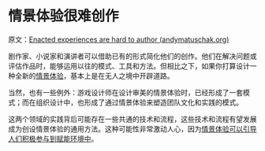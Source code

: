 # 情景体验很难创作

原文：[Enacted experiences are hard to author (andymatuschak.org)](https://notes.andymatuschak.org/z8r1EZL3sFrFe7brjiwFbFN)

剧作家、小说家和演讲者可以借助已有的形式简化他们的创作。他们在解决问题或评估作品时，能够运用以往的模式、工具和方法。但相比之下，如果你打算设计一种全新的[情景体验](https://notes.andymatuschak.org/z92TGMiBsnraf5KXxSTNkBJ)，基本上是在无人之境中开辟道路。

当然，也有一些例外：游戏设计师在设计审美的情景体验时，已经形成了一套模式；而在组织设计中，也形成了通过情景体验来塑造团队文化和实践的模式。

这两个领域的实践背后可能存在一些共通的技术和流程，这些技术和流程有望发展成为创设情景体验的通用方法。这种可能性非常激动人心，因为[情景体验可以引导人们积极参与到赋能环境中](https://notes.andymatuschak.org/zKubRcJXKjiCDPsPgJWckkP)。